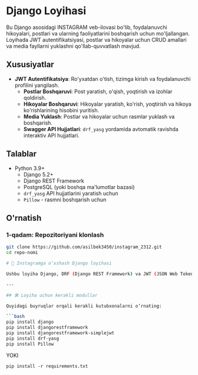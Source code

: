 # Django Loyihasi

Bu Django asosidagi INSTAGRAM veb-ilovasi bo'lib, foydalanuvchi hikoyalari, postlari va ularning faoliyatlarini boshqarish uchun mo'ljallangan. Loyihada JWT autentifikatsiyasi, postlar va hikoyalar uchun CRUD amallari va media fayllarni yuklashni qo'llab-quvvatlash mavjud.

## Xususiyatlar

- **JWT Autentifikatsiya**: Ro'yxatdan o'tish, tizimga kirish va foydalanuvchi profilini yangilash.
  - **Postlar Boshqaruvi**: Post yaratish, o'qish, yoqtirish va izohlar qoldirish.
  - **Hikoyalar Boshqaruvi**: Hikoyalar yaratish, ko'rish, yoqtirish va hikoya ko'rishlarining hisobini yuritish.
  - **Media Yuklash**: Postlar va hikoyalar uchun rasmlar yuklash va boshqarish.
  - **Swagger API Hujjatlari**: `drf_yasg` yordamida avtomatik ravishda interaktiv API hujjatlari.

## Talablar

- Python 3.9+
  - Django 5.2+
  - Django REST Framework
  - PostgreSQL (yoki boshqa ma'lumotlar bazasi)
  - `drf_yasg` API hujjatlarini yaratish uchun
  - `Pillow` - rasmni boshqarish uchun

## O'rnatish

### 1-qadam: Repozitoriyani klonlash

```bash
git clone https://github.com/asilbek3450/instagram_2312.git
cd repo-nomi

# 📱 Instagramga o‘xshash Django loyihasi

Ushbu loyiha Django, DRF (Django REST Framework) va JWT (JSON Web Token) asosida yaratilgan bo‘lib, foydalanuvchilar ro‘yxatdan o‘tishi, post va story joylashi, like va comment qilish imkoniyatiga ega.

---

## 🛠 Loyiha uchun kerakli modullar

Quyidagi buyruqlar orqali kerakli kutubxonalarni o‘rnating:

```bash
pip install django
pip install djangorestframework
pip install djangorestframework-simplejwt
pip install drf-yasg
pip install Pillow
```

YOKI 

```
pip install -r requirements.txt
```
